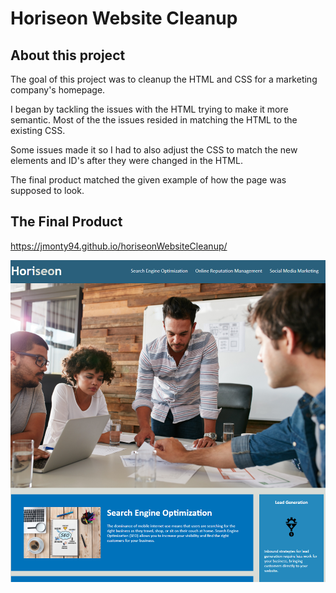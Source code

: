 # Horiseon Website Cleanup

## About this project
The goal of this project was to cleanup the HTML and CSS for a marketing company's homepage.

I began by tackling the issues with the HTML trying to make it more semantic. Most of the the issues resided in matching the HTML to the existing CSS.

Some issues made it so I had to also adjust the CSS to match the new elements and ID's after they were changed in the HTML.

The final product matched the given example of how the page was supposed to look.

## The Final Product

https://jmonty94.github.io/horiseonWebsiteCleanup/

![screenshot](/assets/images/finalScreenshot.PNG)